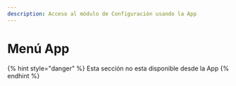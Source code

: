 ```yaml
---
description: Acceso al módulo de Configuración usando la App
---
```


# Menú App

{% hint style="danger" %}
Esta sección no esta disponible desde la App
{% endhint %}

